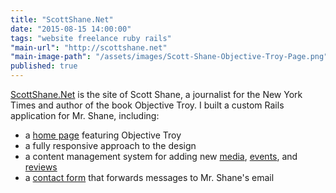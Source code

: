 ```yaml
---
title: "ScottShane.Net"
date: "2015-08-15 14:00:00"
tags: "website freelance ruby rails"
"main-url": "http://scottshane.net"
"main-image-path": "/assets/images/Scott-Shane-Objective-Troy-Page.png"
published: true
---
```

[ScottShane.Net]({{page.main-url}}) is the site of Scott Shane, a journalist for the New York Times and author of the book Objective Troy. I built a custom Rails application for Mr. Shane, including:

- a [home page](http://scottshane.net/objectivetroy) featuring Objective Troy
- a fully responsive approach to the design
- a content management system for adding new [media](http://scottshane.net/media), [events](http://scottshane.net/events), and [reviews](http://scottshane.net/events)
- a [contact form](http://scottshane.net/contact) that forwards messages to Mr. Shane's email
